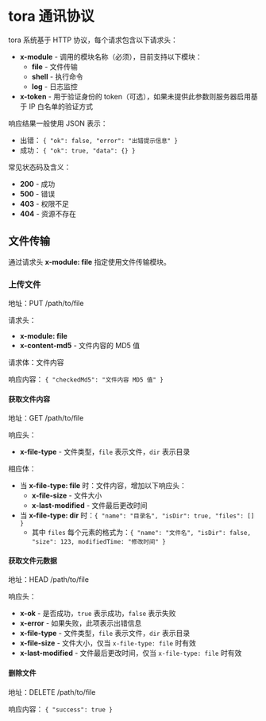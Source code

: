 # tora 通讯协议

tora 系统基于 HTTP 协议，每个请求包含以下请求头：

- **x-module** - 调用的模块名称（必须），目前支持以下模块：
  - **file** - 文件传输
  - **shell** - 执行命令
  - **log** - 日志监控
- **x-token** - 用于验证身份的 token（可选），如果未提供此参数则服务器启用基于 IP 白名单的验证方式

响应结果一般使用 JSON 表示：

- 出错： `{ "ok": false, "error": "出错提示信息" }`
- 成功： `{ "ok": true, "data": {} }`

常见状态码及含义：

- **200** - 成功
- **500** - 错误
- **403** - 权限不足
- **404** - 资源不存在

## 文件传输

通过请求头 **x-module: file** 指定使用文件传输模块。

### 上传文件

地址：PUT /path/to/file

请求头：

- **x-module: file**
- **x-content-md5** - 文件内容的 MD5 值

请求体：文件内容

响应内容： `{ "checkedMd5": "文件内容 MD5 值" }`

#### 获取文件内容

地址：GET /path/to/file

响应头：

- **x-file-type** - 文件类型，`file` 表示文件，`dir` 表示目录

相应体：

- 当 **x-file-type: file** 时：文件内容，增加以下响应头：
  - **x-file-size** - 文件大小
  - **x-last-modified** - 文件最后更改时间
- 当 **x-file-type: dir** 时：`{ "name": "目录名", "isDir": true, "files": [] }`
  - 其中 `files` 每个元素的格式为：`{ "name": "文件名", "isDir": false, "size": 123, modifiedTime: "修改时间" }`

#### 获取文件元数据

地址：HEAD /path/to/file

响应头：

- **x-ok** - 是否成功，`true` 表示成功，`false` 表示失败
- **x-error** - 如果失败，此项表示出错信息
- **x-file-type** - 文件类型，`file` 表示文件，`dir` 表示目录
- **x-file-size** - 文件大小，仅当 `x-file-type: file` 时有效
- **x-last-modified** - 文件最后更改时间，仅当 `x-file-type: file` 时有效

#### 删除文件

地址：DELETE /path/to/file

响应内容： `{ "success": true }`
